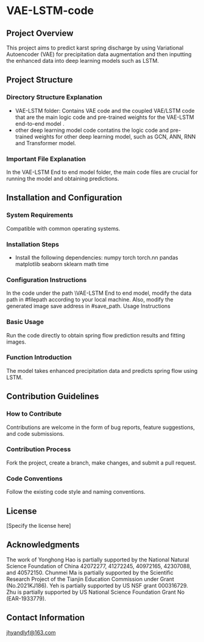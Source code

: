 # VAE-LSTM-code
## Project Overview
This project aims to predict karst spring discharge by using Variational Autoencoder (VAE) for precipitation data augmentation and then inputting the enhanced data into deep learning models such as LSTM.
## Project Structure
### Directory Structure Explanation
- VAE-LSTM folder: Contains VAE code and the coupled VAE/LSTM code that are the main logic code and pre-trained weights for the VAE-LSTM end-to-end model . 
- other deep learning model code contatins the logic code and pre-trained weights for other deep learning model, such as GCN, ANN, RNN and Transformer model.
### Important File Explanation
In the VAE-LSTM End to end model folder, the main code files are crucial for running the model and obtaining predictions.
## Installation and Configuration
### System Requirements
Compatible with common operating systems.
### Installation Steps
- Install the following dependencies:
numpy
torch
torch.nn
pandas
matplotlib
seaborn
sklearn
math
time
### Configuration Instructions
In the code under the path \VAE-LSTM End to end model, modify the data path in #filepath according to your local machine. Also, modify the generated image save address in #save_path.
Usage Instructions
### Basic Usage
Run the code directly to obtain spring flow prediction results and fitting images.
### Function Introduction
The model takes enhanced precipitation data and predicts spring flow using LSTM.
## Contribution Guidelines
### How to Contribute
Contributions are welcome in the form of bug reports, feature suggestions, and code submissions.
### Contribution Process
Fork the project, create a branch, make changes, and submit a pull request.
### Code Conventions
Follow the existing code style and naming conventions.
## License
[Specify the license here]
## Acknowledgments
The work of Yonghong Hao is partially supported by the National Natural Science Foundation of China 42072277, 41272245, 40972165, 42307088, and 40572150. Chunmei Ma is partially supported by the Scientific Research Project of the Tianjin Education Commission under Grant (No.2021KJ186). Yeh is partially supported by US NSF grant 000316729. Zhu is partially supported by US National Science Foundation Grant No (EAR-1933779).
## Contact Information
jhyandlyf@163.com

